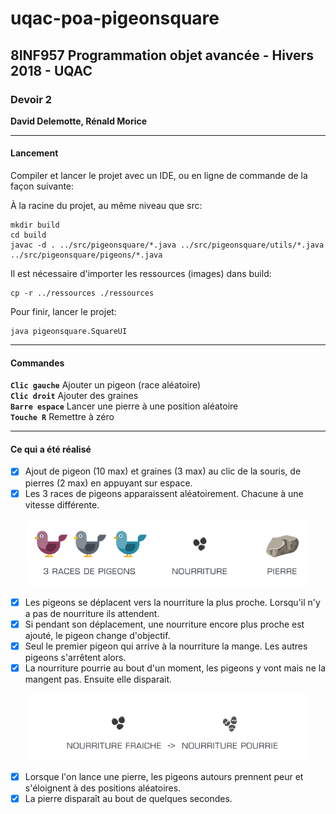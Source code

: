 # uqac-poa-pigeonsquare

<h2>8INF957 Programmation objet avancée - Hivers 2018 - UQAC</h2>
<h3>Devoir 2</h3>
<p><b>David Delemotte, Rénald Morice</b></p>

---

<h4>Lancement</h4>

Compiler et lancer le projet avec un IDE, ou en ligne de commande de la façon suivante:

À la racine du projet, au même niveau que src:

```
mkdir build
cd build
javac -d . ../src/pigeonsquare/*.java ../src/pigeonsquare/utils/*.java ../src/pigeonsquare/pigeons/*.java
```

Il est nécessaire d'importer les ressources (images) dans build:

```
cp -r ../ressources ./ressources
```

Pour finir, lancer le projet:

```
java pigeonsquare.SquareUI
```

---

<h4>Commandes</h4>

**`Clic gauche`** Ajouter un pigeon (race aléatoire)<br/>
**`Clic droit`** Ajouter des graines<br/>
**`Barre espace`** Lancer une pierre à une position aléatoire<br/>
**`Touche R`** Remettre à zéro<br/>

---

<h4>Ce qui a été réalisé</h4>

- [x] Ajout de pigeon (10 max) et graines (3 max) au clic de la souris, de pierres (2 max) en appuyant sur espace.
- [x] Les 3 races de pigeons apparaissent aléatoirement. Chacune à une vitesse différente.
<p align="center">
<img src="ressources/readme/elems.png" width="450"/>
</p>

- [x] Les pigeons se déplacent vers la nourriture la plus proche. Lorsqu'il n'y a pas de nourriture ils attendent.
- [x] Si pendant son déplacement, une nourriture encore plus proche est ajouté, le pigeon change d'objectif.
- [x] Seul le premier pigeon qui arrive à la nourriture la mange. Les autres pigeons s'arrêtent alors.
- [x] La nourriture pourrie au bout d'un moment, les pigeons y vont mais ne la mangent pas. Ensuite elle disparait.

<p align="center">
<img src="ressources/readme/nourriture.png" width="450"/>
</p>

- [x] Lorsque l'on lance une pierre, les pigeons autours prennent peur et s'éloignent à des positions aléatoires.
- [x] La pierre disparaît au bout de quelques secondes.
